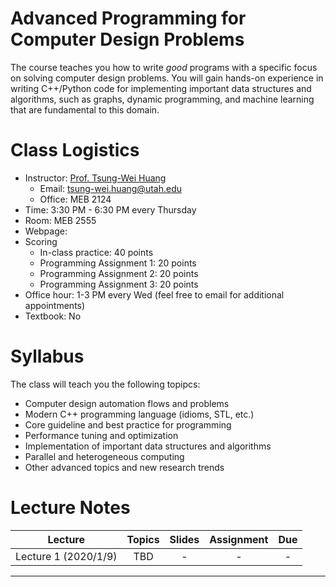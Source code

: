 # Advanced Programming for Computer Design Problems

The course teaches you how to write *good* programs
with a specific focus on solving computer design problems.
You will gain hands-on experience in writing C++/Python code for 
implementing important data structures and algorithms,
such as graphs, dynamic programming, and machine learning
that are fundamental to this domain.

# Class Logistics

+ Instructor: [Prof. Tsung-Wei Huang][Tsung-Wei Huang]
  + Email: tsung-wei.huang@utah.edu
  + Office: MEB 2124
+ Time: 3:30 PM - 6:30 PM every Thursday
+ Room: MEB 2555
+ Webpage: 
+ Scoring
  + In-class practice: 40 points
  + Programming Assignment 1: 20 points
  + Programming Assignment 2: 20 points
  + Programming Assignment 3: 20 points
+ Office hour: 1-3 PM every Wed (feel free to email for additional appointments)
+ Textbook: No

# Syllabus

The class will teach you the following topipcs:

+ Computer design automation flows and problems
+ Modern C++ programming language (idioms, STL, etc.)
+ Core guideline and best practice for programming
+ Performance tuning and optimization
+ Implementation of important data structures and algorithms
+ Parallel and heterogeneous computing
+ Other advanced topics and new research trends

# Lecture Notes

| Lecture               | Topics | Slides | Assignment | Due |
| :-:                   | :-:    | :-:    | :-:        | :-: |
| Lecture 1 (2020/1/9)  | TBD    | -      | -          | -   |


---

[Tsung-Wei Huang]:    https://tsung-wei-huang.github.io/
[Tsung-Wei GitHub]:   https://github.com/twhuang-uiuc
